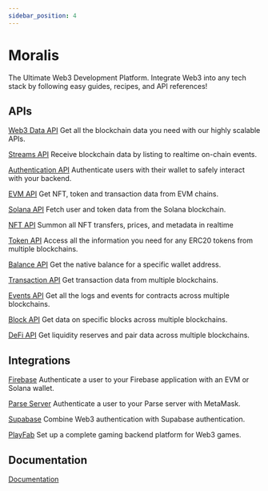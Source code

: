 ```yaml
---
sidebar_position: 4
---
```


# Moralis

The Ultimate Web3 Development Platform. Integrate Web3 into any tech stack by following easy guides, recipes, and API references!

## APIs
  
[Web3 Data API](https://docs.moralis.io/web3-data-api/evm) Get all the blockchain data you need with our highly scalable APIs.

[Streams API](https://docs.moralis.io/streams-api/) Receive blockchain data by listing to realtime on-chain events.

[Authentication API](https://docs.moralis.io/web3-data-api/evm) Authenticate users with their wallet to safely interact with your backend.

[EVM API](https://docs.moralis.io/web3-data-api/evm) Get NFT, token and transaction data from EVM chains.

[Solana API](https://docs.moralis.io/web3-data-api/solana) Fetch user and token data from the Solana blockchain.

[NFT API](https://docs.moralis.io/web3-data-api/evm/nft-api) Summon all NFT transfers, prices, and metadata in realtime

[Token API](https://docs.moralis.io/web3-data-api/evm/token-api) Access all the information you need for any ERC20 tokens from multiple blockchains.

[Balance API](https://docs.moralis.io/web3-data-api/evm/balance-api) Get the native balance for a specific wallet address.

[Transaction API](https://docs.moralis.io/web3-data-api/evm/transaction-api) Get transaction data from multiple blockchains.

[Events API](https://docs.moralis.io/web3-data-api/evm/events-api) Get all the logs and events for contracts across multiple blockchains.

[Block API](https://docs.moralis.io/web3-data-api/evm/block-api) Get data on specific blocks across multiple blockchains.

[DeFi API](https://docs.moralis.io/web3-data-api/evm/defi-api) Get liquidity reserves and pair data across multiple blockchains.


## Integrations
  
[Firebase](https://docs.moralis.io/authentication-api/integrations/firebase-nodejs) Authenticate a user to your Firebase application with an EVM or Solana wallet.

[Parse Server](https://docs.moralis.io/authentication-api/integrations/parse-server-nodejs) Authenticate a user to your Parse server with MetaMask.

[Supabase](https://docs.moralis.io/authentication-api/integrations/supabase-nodejs) Combine Web3 authentication with Supabase authentication.

[PlayFab](https://docs.moralis.io/authentication-api/integrations/azure-playfab-nodejs-unity) Set up a complete gaming backend platform for Web3 games.



## Documentation

[Documentation](https://linktodocumentation)


